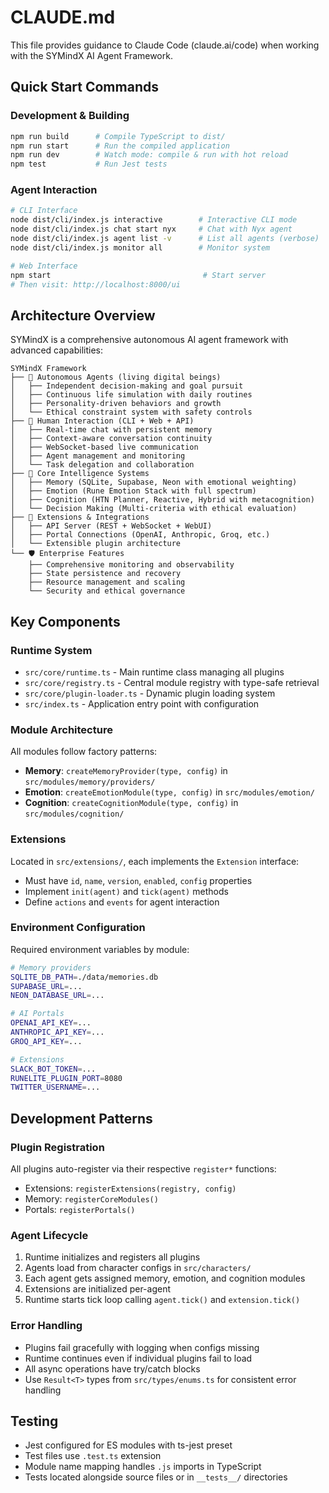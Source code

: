 # CLAUDE.md

This file provides guidance to Claude Code (claude.ai/code) when working with the SYMindX AI Agent Framework.

## Quick Start Commands

### Development & Building
```bash
npm run build      # Compile TypeScript to dist/
npm run start      # Run the compiled application
npm run dev        # Watch mode: compile & run with hot reload
npm test           # Run Jest tests
```

### Agent Interaction
```bash
# CLI Interface
node dist/cli/index.js interactive        # Interactive CLI mode
node dist/cli/index.js chat start nyx     # Chat with Nyx agent
node dist/cli/index.js agent list -v      # List all agents (verbose)
node dist/cli/index.js monitor all        # Monitor system

# Web Interface  
npm start                                  # Start server
# Then visit: http://localhost:8000/ui
```

## Architecture Overview

SYMindX is a comprehensive autonomous AI agent framework with advanced capabilities:

```
SYMindX Framework
├── 🤖 Autonomous Agents (living digital beings)
│   ├── Independent decision-making and goal pursuit
│   ├── Continuous life simulation with daily routines
│   ├── Personality-driven behaviors and growth
│   └── Ethical constraint system with safety controls
├── 💬 Human Interaction (CLI + Web + API)
│   ├── Real-time chat with persistent memory
│   ├── Context-aware conversation continuity
│   ├── WebSocket-based live communication
│   ├── Agent management and monitoring
│   └── Task delegation and collaboration
├── 🧠 Core Intelligence Systems
│   ├── Memory (SQLite, Supabase, Neon with emotional weighting)
│   ├── Emotion (Rune Emotion Stack with full spectrum)
│   ├── Cognition (HTN Planner, Reactive, Hybrid with metacognition)
│   └── Decision Making (Multi-criteria with ethical evaluation)
├── 🔌 Extensions & Integrations
│   ├── API Server (REST + WebSocket + WebUI)
│   ├── Portal Connections (OpenAI, Anthropic, Groq, etc.)
│   └── Extensible plugin architecture
└── 🛡️ Enterprise Features
    ├── Comprehensive monitoring and observability
    ├── State persistence and recovery
    ├── Resource management and scaling
    └── Security and ethical governance
```

## Key Components

### Runtime System
- `src/core/runtime.ts` - Main runtime class managing all plugins
- `src/core/registry.ts` - Central module registry with type-safe retrieval
- `src/core/plugin-loader.ts` - Dynamic plugin loading system
- `src/index.ts` - Application entry point with configuration

### Module Architecture
All modules follow factory patterns:
- **Memory**: `createMemoryProvider(type, config)` in `src/modules/memory/providers/`
- **Emotion**: `createEmotionModule(type, config)` in `src/modules/emotion/`  
- **Cognition**: `createCognitionModule(type, config)` in `src/modules/cognition/`

### Extensions
Located in `src/extensions/`, each implements the `Extension` interface:
- Must have `id`, `name`, `version`, `enabled`, `config` properties
- Implement `init(agent)` and `tick(agent)` methods
- Define `actions` and `events` for agent interaction

### Environment Configuration
Required environment variables by module:
```bash
# Memory providers
SQLITE_DB_PATH=./data/memories.db
SUPABASE_URL=...
NEON_DATABASE_URL=...

# AI Portals
OPENAI_API_KEY=...
ANTHROPIC_API_KEY=...
GROQ_API_KEY=...

# Extensions
SLACK_BOT_TOKEN=...
RUNELITE_PLUGIN_PORT=8080
TWITTER_USERNAME=...
```

## Development Patterns

### Plugin Registration
All plugins auto-register via their respective `register*` functions:
- Extensions: `registerExtensions(registry, config)`
- Memory: `registerCoreModules()` 
- Portals: `registerPortals()`

### Agent Lifecycle
1. Runtime initializes and registers all plugins
2. Agents load from character configs in `src/characters/`
3. Each agent gets assigned memory, emotion, and cognition modules
4. Extensions are initialized per-agent
5. Runtime starts tick loop calling `agent.tick()` and `extension.tick()`

### Error Handling
- Plugins fail gracefully with logging when configs missing
- Runtime continues even if individual plugins fail to load
- All async operations have try/catch blocks
- Use `Result<T>` types from `src/types/enums.ts` for consistent error handling

## Testing
- Jest configured for ES modules with ts-jest preset
- Test files use `.test.ts` extension
- Module name mapping handles `.js` imports in TypeScript
- Tests located alongside source files or in `__tests__/` directories